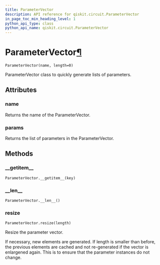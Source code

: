 ```yaml
---
title: ParameterVector
description: API reference for qiskit.circuit.ParameterVector
in_page_toc_min_heading_level: 1
python_api_type: class
python_api_name: qiskit.circuit.ParameterVector
---
```


# ParameterVector[¶](#parametervector "Permalink to this headline")

<span id="qiskit.circuit.ParameterVector" />

`ParameterVector(name, length=0)`

ParameterVector class to quickly generate lists of parameters.

## Attributes

### name

Returns the name of the ParameterVector.

### params

Returns the list of parameters in the ParameterVector.

## Methods

### \_\_getitem\_\_

<span id="qiskit.circuit.ParameterVector.__getitem__" />

`ParameterVector.__getitem__(key)`

### \_\_len\_\_

<span id="qiskit.circuit.ParameterVector.__len__" />

`ParameterVector.__len__()`

### resize

<span id="qiskit.circuit.ParameterVector.resize" />

`ParameterVector.resize(length)`

Resize the parameter vector.

If necessary, new elements are generated. If length is smaller than before, the previous elements are cached and not re-generated if the vector is enlargened again. This is to ensure that the parameter instances do not change.

